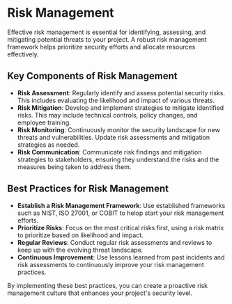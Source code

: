 # Risk Management

Effective risk management is essential for identifying, assessing, and mitigating potential threats to your project. A robust risk management framework helps prioritize security efforts and allocate resources effectively.

## Key Components of Risk Management

- **Risk Assessment**: Regularly identify and assess potential security risks. This includes evaluating the likelihood and impact of various threats.
- **Risk Mitigation**: Develop and implement strategies to mitigate identified risks. This may include technical controls, policy changes, and employee training.
- **Risk Monitoring**: Continuously monitor the security landscape for new threats and vulnerabilities. Update risk assessments and mitigation strategies as needed.
- **Risk Communication**: Communicate risk findings and mitigation strategies to stakeholders, ensuring they understand the risks and the measures being taken to address them.

## Best Practices for Risk Management

- **Establish a Risk Management Framework**: Use established frameworks such as NIST, ISO 27001, or COBIT to helop start your risk management efforts.
- **Prioritize Risks**: Focus on the most critical risks first, using a risk matrix to prioritize based on likelihood and impact.
- **Regular Reviews**: Conduct regular risk assessments and reviews to keep up with the evolving threat landscape.
- **Continuous Improvement**: Use lessons learned from past incidents and risk assessments to continuously improve your risk management practices.

By implementing these best practices, you can create a proactive risk management culture that enhances your project's security level.
